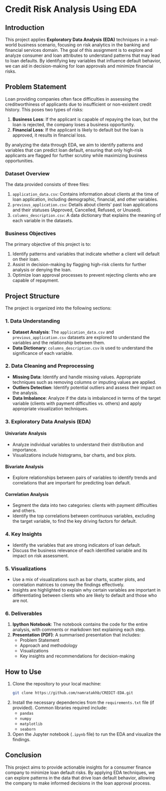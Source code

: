 # Credit Risk Analysis Using EDA

## Introduction
This project applies **Exploratory Data Analysis (EDA)** techniques in a real-world business scenario, focusing on risk analytics in the banking and financial services domain. The goal of this assignment is to explore and analyze consumer and loan attributes to understand patterns that may lead to loan defaults. By identifying key variables that influence default behavior, we can aid in decision-making for loan approvals and minimize financial risks.

## Problem Statement
Loan providing companies often face difficulties in assessing the creditworthiness of applicants due to insufficient or non-existent credit history. This poses two types of risks:
1. **Business Loss**: If the applicant is capable of repaying the loan, but the loan is rejected, the company loses a business opportunity.
2. **Financial Loss**: If the applicant is likely to default but the loan is approved, it results in financial loss.

By analyzing the data through EDA, we aim to identify patterns and variables that can predict loan default, ensuring that only high-risk applicants are flagged for further scrutiny while maximizing business opportunities.

### Dataset Overview
The data provided consists of three files:
1. `application_data.csv`: Contains information about clients at the time of loan application, including demographic, financial, and other variables.
2. `previous_application.csv`: Details about clients' past loan applications and their statuses (Approved, Cancelled, Refused, or Unused).
3. `columns_description.csv`: A data dictionary that explains the meaning of each variable in the datasets.

### Business Objectives
The primary objective of this project is to:
1. Identify patterns and variables that indicate whether a client will default on their loan.
2. Assist in decision-making by flagging high-risk clients for further analysis or denying the loan.
3. Optimize loan approval processes to prevent rejecting clients who are capable of repayment.

## Project Structure
The project is organized into the following sections:

### 1. Data Understanding
- **Dataset Analysis**: The `application_data.csv` and `previous_application.csv` datasets are explored to understand the variables and the relationship between them.
- **Data Dictionary**: `columns_description.csv` is used to understand the significance of each variable.

### 2. Data Cleaning and Preprocessing
- **Missing Data**: Identify and handle missing values. Appropriate techniques such as removing columns or imputing values are applied.
- **Outliers Detection**: Identify potential outliers and assess their impact on the analysis.
- **Data Imbalance**: Analyze if the data is imbalanced in terms of the target variable (clients with payment difficulties vs. others) and apply appropriate visualization techniques.

### 3. Exploratory Data Analysis (EDA)
#### Univariate Analysis
- Analyze individual variables to understand their distribution and importance.
- Visualizations include histograms, bar charts, and box plots.

#### Bivariate Analysis
- Explore relationships between pairs of variables to identify trends and correlations that are important for predicting loan default.

#### Correlation Analysis
- Segment the data into two categories: clients with payment difficulties and others.
- Identify the top correlations between continuous variables, excluding the target variable, to find the key driving factors for default.

### 4. Key Insights
- Identify the variables that are strong indicators of loan default.
- Discuss the business relevance of each identified variable and its impact on risk assessment.

### 5. Visualizations
- Use a mix of visualizations such as bar charts, scatter plots, and correlation matrices to convey the findings effectively.
- Insights are highlighted to explain why certain variables are important in differentiating between clients who are likely to default and those who are not.

### 6. Deliverables
1. **Ipython Notebook**: The notebook contains the code for the entire analysis, with comments or markdown text explaining each step.
2. **Presentation (PDF)**: A summarised presentation that includes:
   - Problem Statement
   - Approach and methodology
   - Visualizations
   - Key insights and recommendations for decision-making

## How to Use
1. Clone the repository to your local machine:
   ```bash
   git clone https://github.com/namratakhb/CREDIT-EDA.git
   ```
2. Install the necessary dependencies from the `requirements.txt` file (if provided). Common libraries required include:
   - `pandas`
   - `numpy`
   - `matplotlib`
   - `seaborn`
3. Open the Jupyter notebook (`.ipynb` file) to run the EDA and visualize the findings.

## Conclusion
This project aims to provide actionable insights for a consumer finance company to minimize loan default risks. By applying EDA techniques, we can explore patterns in the data that drive loan default behavior, allowing the company to make informed decisions in the loan approval process.
